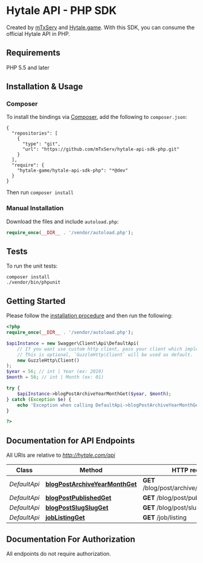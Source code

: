 # Hytale API - PHP SDK

Created by [mTxServ](https://mtxserv.com) and [Hytale.game](https://hytale.game).
With this SDK, you can consume the official Hytale API in PHP.

## Requirements

PHP 5.5 and later

## Installation & Usage
### Composer

To install the bindings via [Composer](http://getcomposer.org/), add the following to `composer.json`:

```
{
  "repositories": [
    {
      "type": "git",
      "url": "https://github.com/mTxServ/hytale-api-sdk-php.git"
    }
  ],
  "require": {
    "hytale-game/hytale-api-sdk-php": "*@dev"
  }
}
```

Then run `composer install`

### Manual Installation

Download the files and include `autoload.php`:

```php
require_once(__DIR__ . '/vendor/autoload.php');
```

## Tests

To run the unit tests:

```
composer install
./vendor/bin/phpunit
```

## Getting Started

Please follow the [installation procedure](#installation--usage) and then run the following:

```php
<?php
require_once(__DIR__ . '/vendor/autoload.php');

$apiInstance = new Swagger\Client\Api\DefaultApi(
    // If you want use custom http client, pass your client which implements `GuzzleHttp\ClientInterface`.
    // This is optional, `GuzzleHttp\Client` will be used as default.
    new GuzzleHttp\Client()
);
$year = 56; // int | Year (ex: 2019)
$month = 56; // int | Month (ex: 01)

try {
    $apiInstance->blogPostArchiveYearMonthGet($year, $month);
} catch (Exception $e) {
    echo 'Exception when calling DefaultApi->blogPostArchiveYearMonthGet: ', $e->getMessage(), PHP_EOL;
}

?>
```

## Documentation for API Endpoints

All URIs are relative to *http://hytale.com/api*

Class | Method | HTTP request | Description
------------ | ------------- | ------------- | -------------
*DefaultApi* | [**blogPostArchiveYearMonthGet**](docs/Api/DefaultApi.md#blogpostarchiveyearmonthget) | **GET** /blog/post/archive/{year}/{month}/ | 
*DefaultApi* | [**blogPostPublishedGet**](docs/Api/DefaultApi.md#blogpostpublishedget) | **GET** /blog/post/published | 
*DefaultApi* | [**blogPostSlugSlugGet**](docs/Api/DefaultApi.md#blogpostslugslugget) | **GET** /blog/post/slug/{slug} | 
*DefaultApi* | [**jobListingGet**](docs/Api/DefaultApi.md#joblistingget) | **GET** /job/listing | 


## Documentation For Authorization

 All endpoints do not require authorization.

